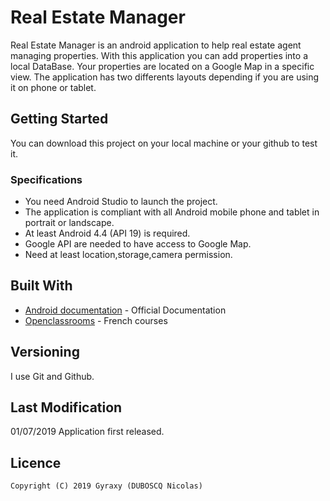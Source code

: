 # Real Estate Manager

Real Estate Manager is an android application to help real estate agent managing properties. With this application you can add properties into a local DataBase. Your properties are located on a Google Map in a specific view.
The application has two differents layouts depending if you are using it on phone or tablet.

## Getting Started

You can download this project on your local machine or your github to test it.

### Specifications
- You need Android Studio to launch the project.
- The application is compliant with all Android mobile phone and tablet in portrait or landscape.
- At least Android 4.4 (API 19) is required.
- Google API are needed to have access to Google Map.
- Need at least location,storage,camera permission.

## Built With

-   [Android documentation](https://developer.android.com/guide/index.html)  - Official Documentation
-   [Openclassrooms](https://openclassrooms.com/)  - French courses

## Versioning
I use Git and Github.

## Last Modification
01/07/2019 Application first released.

## Licence
```Copyright (C) 2019 Gyraxy (DUBOSCQ Nicolas)```
